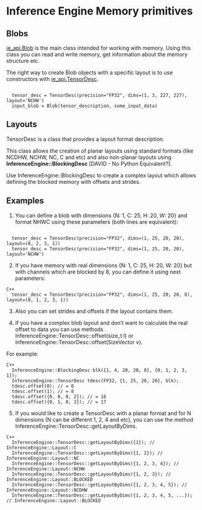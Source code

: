 # Inference Engine Memory primitives

## Blobs

[ie_api.Blob](https://docs.openvinotoolkit.org/2021.1/ie_python_api/classie__api_1_1Blob.html) is the main class intended for working with memory. Using this class you can read and write memory, get information about the memory structure etc.

The right way to create Blob objects with a specific layout is to use constructors with [ie_api.TensorDesc](https://docs.openvinotoolkit.org/2021.1/ie_python_api/classie__api_1_1TensorDesc.html).

<pre><code>
  tensor_desc = TensorDesc(precision="FP32", dims=(1, 3, 227, 227), layout='NCHW')
  input_blob = Blob(tensor_description, some_input_data)
</code></pre>

## Layouts

TensorDesc is a class that provides a layout format description.

This class allows the creation of planar layouts using standard formats (like NCDHW, NCHW, NC, C and etc) and also non-planar layouts using **InferenceEngine::BlockingDesc** [DAVID - No Python Equivalent?].

Use InferenceEngine::BlockingDesc to create a complex layout which allows defining the blocked memory with offsets and strides.

## Examples

1. You can define a blob with dimensions {N: 1, C: 25, H: 20, W: 20} and format NHWC using these parameters (both lines are equivalent):

<pre><code>
  tensor_desc = TensorDesc(precision="FP32", dims=(1, 25, 20, 20), layout=(0, 2, 3, 1))
  tensor_desc = TensorDesc(precision="FP32", dims=(1, 25, 20, 20), layout='NCHW')
</code></pre>


2. If you have memory with real dimensions {N: 1, C: 25, H: 20, W: 20} but with channels which are blocked by 8, you can define it using next parameters:

<pre><code>C++
  tensor_desc = TensorDesc(precision="FP32", dims=(1, 25, 20, 20, 8), layout=(0, 1, 2, 3, 1))
</code></pre>

3. Also you can set strides and offsets if the layout contains them.

4. If you have a complex blob layout and don’t want to calculate the real offset to data you can use methods InferenceEngine::TensorDesc::offset(size_t l) or InferenceEngine::TensorDesc::offset(SizeVector v).

For example:
<pre><code>C++
  InferenceEngine::BlockingDesc blk({1, 4, 20, 20, 8}, {0, 1, 2, 3, 1});
  InferenceEngine::TensorDesc tdesc(FP32, {1, 25, 20, 20}, blk);
  tdesc.offset(0); // = 0
  tdesc.offset(1); // = 8
  tdesc.offset({0, 0, 0, 2}); // = 16
  tdesc.offset({0, 1, 0, 2}); // = 17
</code></pre>

5. If you would like to create a TensorDesc with a planar format and for N dimensions (N can be different 1, 2, 4 and etc), you can use the method InferenceEngine::TensorDesc::getLayoutByDims.

<pre><code>C++
  InferenceEngine::TensorDesc::getLayoutByDims({1}); // InferenceEngine::Layout::C
  InferenceEngine::TensorDesc::getLayoutByDims({1, 2}); // InferenceEngine::Layout::NC
  InferenceEngine::TensorDesc::getLayoutByDims({1, 2, 3, 4}); // InferenceEngine::Layout::NCHW
  InferenceEngine::TensorDesc::getLayoutByDims({1, 2, 3}); // InferenceEngine::Layout::BLOCKED
  InferenceEngine::TensorDesc::getLayoutByDims({1, 2, 3, 4, 5}); // InferenceEngine::Layout::NCDHW
  InferenceEngine::TensorDesc::getLayoutByDims({1, 2, 3, 4, 5, ...}); // InferenceEngine::Layout::BLOCKED
</code></pre>

